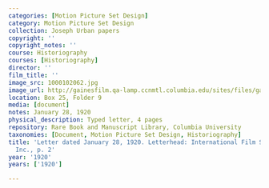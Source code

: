 ```yaml
---
categories: [Motion Picture Set Design]
category: Motion Picture Set Design
collection: Joseph Urban papers
copyright: ''
copyright_notes: ''
course: Historiography
courses: [Historiography]
director: ''
film_title: ''
image_src: 1000102062.jpg
image_url: http://gainesfilm.qa-lamp.ccnmtl.columbia.edu/sites/files/gainesfilm/images/1000102062.jpg
location: Box 25, Folder 9
media: [document]
notes: January 28, 1920
physical_description: Typed letter, 4 pages
repository: Rare Book and Manuscript Library, Columbia University
taxonomies: [Document, Motion Picture Set Design, Historiography]
title: 'Letter dated January 28, 1920. Letterhead: International Film Service Co.,
  Inc., p. 2'
year: '1920'
years: ['1920']

---
```

